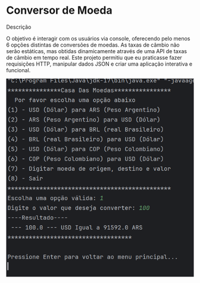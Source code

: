 
# Conversor de Moeda


Descrição

O objetivo é interagir com os usuários via console, oferecendo pelo menos 6 opções distintas de conversões de moedas. As taxas de câmbio não serão estáticas, mas obtidas dinamicamente através de uma API de taxas de câmbio em tempo real.  Este projeto permitiu que eu praticasse fazer requisições HTTP, manipular dados JSON e criar uma aplicação interativa e funcional.

![Imagem do Console](https://github.com/amandinhacruz/conversor-de-moeda/blob/main/png/console.png)

